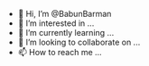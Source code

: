 - 👋 Hi, I’m @BabunBarman
- 👀 I’m interested in ...
- 🌱 I’m currently learning ...
- 💞️ I’m looking to collaborate on ...
- 📫 How to reach me ...

<!---
BabunBarman/BabunBarman is a ✨ special ✨ repository because its `README.md` (this file) appears on your GitHub profile.
You can click the Preview link to take a look at your changes.
--->

